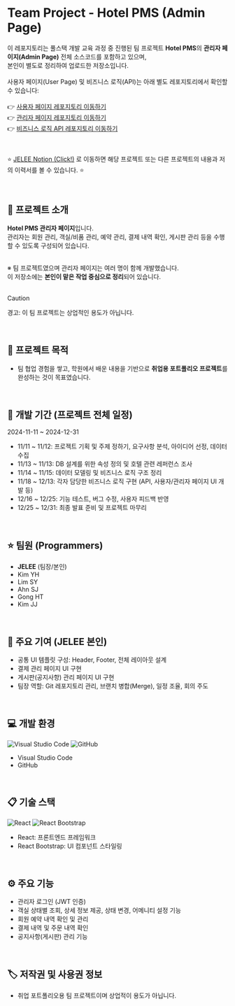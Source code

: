 # Team Project - Hotel PMS (Admin Page)
이 레포지토리는 풀스택 개발 교육 과정 중 진행된 팀 프로젝트 **Hotel PMS**의 **관리자 페이지(Admin Page)** 전체 소스코드를 포함하고 있으며,  
본인이 별도로 정리하여 업로드한 저장소입니다.
<br><br>
사용자 페이지(User Page) 및 비즈니스 로직(API)는 아래 별도 레포지토리에서 확인할 수 있습니다:<br><br>
👉 [사용자 페이지 레포지토리 이동하기](https://github.com/eziquexx/team-hotel-reservation-frontend-user) <br>
👉 [관리자 페이지 레포지토리 이동하기](https://github.com/eziquexx/team-hotel-reservation-frontend-admin) <br>
👉 [비즈니스 로직 API 레포지토리 이동하기](https://github.com/eziquexx/team-hotel-reservation-backend) <br>

<br>

:star: [JELEE Notion (Click!)](https://dev-jelee.notion.site/dev-jelee-5686cfa35c1b4c859a27de25d5fad5dd?pvs=4) 로 이동하면 해당 프로젝트 또는 다른 프로젝트의 내용과 저의 이력서를 볼 수 있습니다. :star:

<br/>

## :speech_balloon: 프로젝트 소개
**Hotel PMS 관리자 페이지**입니다.<br>
관리자는 회원 관리, 객실/비품 관리, 예약 관리, 결제 내역 확인, 게시판 관리 등을 수행할 수 있도록 구성되어 있습니다.<br><br>

※ 팀 프로젝트였으며 관리자 페이지는 여러 명이 함께 개발했습니다.<br>
이 저장소에는 **본인이 맡은 작업 중심으로 정리**되어 있습니다.<br><br>
> [!CAUTION]
> 경고: 이 팀 프로젝트는 상업적인 용도가 아닙니다.

<br/>

## :walking: 프로젝트 목적
- 팀 협업 경험을 쌓고, 학원에서 배운 내용을 기반으로 **취업용 포트폴리오 프로젝트**를 완성하는 것이 목표였습니다.

<br/>

## :calendar: 개발 기간 (프로젝트 전체 일정)
2024-11-11 ~ 2024-12-31
- 11/11 ~ 11/12: 프로젝트 기획 및 주제 정하기, 요구사항 분석, 아이디어 선정, 데이터 수집
- 11/13 ~ 11/13: DB 설계를 위한 속성 정의 및 호텔 관련 레퍼런스 조사
- 11/14 ~ 11/15: 데이터 모델링 및 비즈니스 로직 구조 정리
- 11/18 ~ 12/13: 각자 담당한 비즈니스 로직 구현 (API, 사용자/관리자 페이지 UI 개발 등)
- 12/16 ~ 12/25: 기능 테스트, 버그 수정, 사용자 피드백 반영
- 12/25 ~ 12/31: 최종 발표 준비 및 프로젝트 마무리

<br/>

## :star: 팀원 (Programmers)
- **JELEE** (팀장/본인)
- Kim YH
- Lim SY
- Ahn SJ
- Gong HT
- Kim JJ

<br/>

## 🔧 주요 기여 (JELEE 본인)
- 공통 UI 템플릿 구성: Header, Footer, 전체 레이아웃 설계  
- 결제 관리 페이지 UI 구현  
- 게시판(공지사항) 관리 페이지 UI 구현  
- 팀장 역할: Git 레포지토리 관리, 브랜치 병합(Merge), 일정 조율, 회의 주도

<br/>

## :computer: 개발 환경
![Visual Studio Code](https://img.shields.io/badge/Visual%20Studio%20Code-0078d7.svg?style=for-the-badge&logo=visual-studio-code&logoColor=white)
![GitHub](https://img.shields.io/badge/github-%23121011.svg?style=for-the-badge&logo=github&logoColor=white)
- Visual Studio Code
- GitHub

<br/>

## :clipboard: 기술 스택
![React](https://img.shields.io/badge/react-%2320232a.svg?style=for-the-badge&logo=react&logoColor=%2361DAFB)
![React Bootstrap](https://img.shields.io/badge/React%20Bootstrap-%2339C4DD.svg?style=for-the-badge&logo=reactbootstrap&logoColor=white)
- React: 프론트엔드 프레임워크
- React Bootstrap: UI 컴포넌트 스타일링

<br/>

## :gear: 주요 기능
- 관리자 로그인 (JWT 인증)  
- 객실 상태별 조회, 상세 정보 제공, 상태 변경, 어메니티 설정 기능  
- 회원 예약 내역 확인 및 관리  
- 결제 내역 및 주문 내역 확인  
- 공지사항(게시판) 관리 기능

<br/>

## :label: 저작권 및 사용권 정보
- 취업 포트폴리오용 팀 프로젝트이며 상업적이 용도가 아닙니다.
